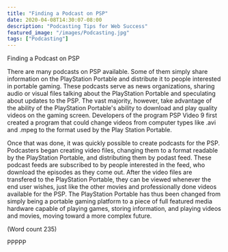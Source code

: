 ```yaml
---
title: "Finding a Podcast on PSP"
date: 2020-04-08T14:30:07-08:00
description: "Podcasting Tips for Web Success"
featured_image: "/images/Podcasting.jpg"
tags: ["Podcasting"]
---
```


Finding a Podcast on PSP 

There are many podcasts on PSP available. Some of
them simply share information on the PlayStation
Portable and distribute it to people interested in portable
gaming. These podcasts serve as news organizations,
sharing audio or visual files talking about the
PlayStation Portable and speculating about updates to
the PSP. The vast majority, however, take advantage of
the ability of the PlayStation Portable's ability to
download and play quality videos on the gaming screen.
Developers of the program PSP Video 9 first created a
program that could change videos from computer types
like .avi and .mpeg to the format used by the Play
Station Portable.

Once that was done, it was quickly possible to create
podcasts for the PSP. Podcasters began creating video
files, changing them to a format readable by the
PlayStation Portable, and distributing them by podast
feed. These podcast feeds are subscribed to by people
interested in the feed, who download the episodes as
they come out. After the video files are transfered to the
PlayStation Portable, they can be viewed whenever the
end user wishes, just like the other movies and
professionally done videos available for the PSP. The
PlayStation Portable has thus been changed from simply
being a portable gaming platform to a piece of full
featured media hardware capable of playing games,
storing information, and playing videos and movies,
moving toward a more complex future.         

(Word count 235)

PPPPP

